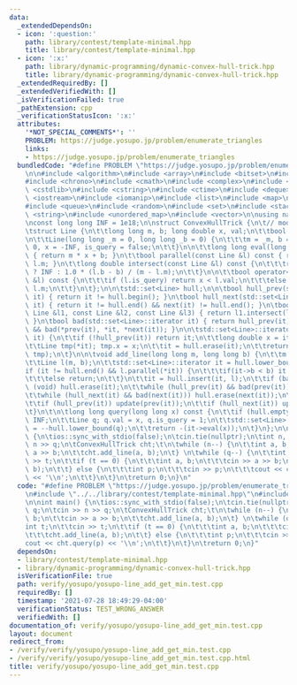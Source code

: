 ```yaml
---
data:
  _extendedDependsOn:
  - icon: ':question:'
    path: library/contest/template-minimal.hpp
    title: library/contest/template-minimal.hpp
  - icon: ':x:'
    path: library/dynamic-programming/dynamic-convex-hull-trick.hpp
    title: library/dynamic-programming/dynamic-convex-hull-trick.hpp
  _extendedRequiredBy: []
  _extendedVerifiedWith: []
  _isVerificationFailed: true
  _pathExtension: cpp
  _verificationStatusIcon: ':x:'
  attributes:
    '*NOT_SPECIAL_COMMENTS*': ''
    PROBLEM: https://judge.yosupo.jp/problem/enumerate_triangles
    links:
    - https://judge.yosupo.jp/problem/enumerate_triangles
  bundledCode: "#define PROBLEM \"https://judge.yosupo.jp/problem/enumerate_triangles\"\
    \n\n#include <algorithm>\n#include <array>\n#include <bitset>\n#include <cassert>\n\
    #include <chrono>\n#include <cmath>\n#include <complex>\n#include <cstdio>\n#include\
    \ <cstdlib>\n#include <cstring>\n#include <ctime>\n#include <deque>\n#include\
    \ <iostream>\n#include <iomanip>\n#include <list>\n#include <map>\n#include <numeric>\n\
    #include <queue>\n#include <random>\n#include <set>\n#include <stack>\n#include\
    \ <string>\n#include <unordered_map>\n#include <vector>\n\nusing namespace std;\n\
    \nconst long long INF = 1e18;\n\nstruct ConvexHullTrick {\n\t// modified for minimums\n\
    \tstruct Line {\n\t\tlong long m, b; long double x, val;\n\t\tbool is_query;\n\
    \n\t\tLine(long long _m = 0, long long _b = 0) {\n\t\t\tm = _m, b = _b, val =\
    \ 0, x = -INF, is_query = false;\n\t\t}\n\n\t\tlong long eval(long long x) const\
    \ { return m * x + b; }\n\t\tbool parallel(const Line &l) const { return m ==\
    \ l.m; }\n\t\tlong double intersect(const Line &l) const {\n\t\t\treturn parallel(l)\
    \ ? INF : 1.0 * (l.b - b) / (m - l.m);\n\t\t}\n\n\t\tbool operator<(const Line\
    \ &l) const {\n\t\t\tif (l.is_query) return x < l.val;\n\t\t\telse return m <\
    \ l.m;\n\t\t}\n\t};\n\n\tstd::set<Line> hull;\n\n\tbool hull_prev(std::set<Line>::iterator\
    \ it) { return it != hull.begin(); }\n\tbool hull_next(std::set<Line>::iterator\
    \ it) { return it != hull.end() && next(it) != hull.end(); }\n\tbool bad(const\
    \ Line &l1, const Line &l2, const Line &l3) { return l1.intersect(l3) <= l1.intersect(l2);\
    \ }\n\tbool bad(std::set<Line>::iterator it) { return hull_prev(it) && hull_next(it)\
    \ && bad(*prev(it), *it, *next(it)); }\n\n\tstd::set<Line>::iterator update(std::set<Line>::iterator\
    \ it) {\n\t\tif (!hull_prev(it)) return it;\n\t\tlong double x = it->intersect(*prev(it));\n\
    \t\tLine tmp(*it); tmp.x = x;\n\t\tit = hull.erase(it);\n\t\treturn hull.insert(it,\
    \ tmp);\n\t}\n\n\tvoid add_line(long long m, long long b) {\n\t\tm = -m, b = -b;\n\
    \t\tLine l(m, b);\n\t\tstd::set<Line>::iterator it = hull.lower_bound(l);\n\t\t\
    if (it != hull.end() && l.parallel(*it)) {\n\t\t\tif(it->b < b) it = hull.erase(it);\n\
    \t\t\telse return;\n\t\t}\n\t\tit = hull.insert(it, l);\n\t\tif (bad(it)) return\
    \ (void) hull.erase(it);\n\t\twhile (hull_prev(it) && bad(prev(it))) hull.erase(prev(it));\n\
    \t\twhile (hull_next(it) && bad(next(it))) hull.erase(next(it));\n\t\tit = update(it);\n\
    \t\tif (hull_prev(it)) update(prev(it));\n\t\tif (hull_next(it)) update(next(it));\n\
    \t}\n\t\n\tlong long query(long long x) const {\n\t\tif (hull.empty()) return\
    \ INF;\n\t\tLine q; q.val = x, q.is_query = 1;\n\t\tstd::set<Line>::iterator it\
    \ = --hull.lower_bound(q);\n\t\treturn -(it->eval(x));\n\t}\n};\n\nint main()\
    \ {\n\tios::sync_with_stdio(false);\n\tcin.tie(nullptr);\n\tint n, q;\n\tcin >>\
    \ n >> q;\n\tConvexHullTrick cht;\t\n\twhile (n--) {\n\t\tint a, b;\n\t\tcin >>\
    \ a >> b;\n\t\tcht.add_line(a, b);\n\t} \n\twhile (q--) {\n\t\tint t;\n\t\tcin\
    \ >> t;\n\t\tif (t == 0) {\n\t\t\tint a, b;\n\t\t\tcin >> a >> b;\n\t\t\tcht.add_line(a,\
    \ b);\n\t\t} else {\n\t\t\tint p;\n\t\t\tcin >> p;\n\t\t\tcout << cht.query(p)\
    \ << '\\n';\n\t\t}\n\t}\n\treturn 0;\n}\n"
  code: "#define PROBLEM \"https://judge.yosupo.jp/problem/enumerate_triangles\"\n\
    \n#include \"../../library/contest/template-minimal.hpp\"\n#include \"../../library/dynamic-programming/dynamic-convex-hull-trick.hpp\"\
    \n\nint main() {\n\tios::sync_with_stdio(false);\n\tcin.tie(nullptr);\n\tint n,\
    \ q;\n\tcin >> n >> q;\n\tConvexHullTrick cht;\t\n\twhile (n--) {\n\t\tint a,\
    \ b;\n\t\tcin >> a >> b;\n\t\tcht.add_line(a, b);\n\t} \n\twhile (q--) {\n\t\t\
    int t;\n\t\tcin >> t;\n\t\tif (t == 0) {\n\t\t\tint a, b;\n\t\t\tcin >> a >> b;\n\
    \t\t\tcht.add_line(a, b);\n\t\t} else {\n\t\t\tint p;\n\t\t\tcin >> p;\n\t\t\t\
    cout << cht.query(p) << '\\n';\n\t\t}\n\t}\n\treturn 0;\n}"
  dependsOn:
  - library/contest/template-minimal.hpp
  - library/dynamic-programming/dynamic-convex-hull-trick.hpp
  isVerificationFile: true
  path: verify/yosupo/yosupo-line_add_get_min.test.cpp
  requiredBy: []
  timestamp: '2021-07-28 18:49:29-04:00'
  verificationStatus: TEST_WRONG_ANSWER
  verifiedWith: []
documentation_of: verify/yosupo/yosupo-line_add_get_min.test.cpp
layout: document
redirect_from:
- /verify/verify/yosupo/yosupo-line_add_get_min.test.cpp
- /verify/verify/yosupo/yosupo-line_add_get_min.test.cpp.html
title: verify/yosupo/yosupo-line_add_get_min.test.cpp
---
```

